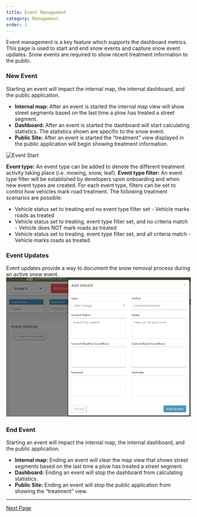 ```yaml
---
title: Event Management
category: Management
order: 1
---
```



Event management is a key feature which supports the dashboard metrics. This page is used to start and end snow events and capture snow event updates. Snow events are required to show recent treatment information to the public.

### New Event

Starting an event will impact the internal map, the internal dashboard, and the public application.

* **Internal map:** After an event is started the internal map view will show street segments based on the last time a plow has treated a street segment.
* **Dashboard:** After an event is started the dashboard will start calculating statistics. The statistics shown are specific to the snow event.
* **Public Site:** After an event is started the “treatment” view displayed in the public application will begin showing treatment information.

![Event Start](/img/NewEvent.gif)

**Event type:** An event type can be added to denote the different treatment activity taking place (i.e. mowing, snow, leaf).
**Event type filter:** An event type filter will be established by developers upon onboarding and when new event types are created. For each event type, filters can be set to control how vehicles mark road treatment. The following treatment scenarios are possible:
* Vehicle status set to treating and no event type filter set - Vehicle marks roads as treated
* Vehicle status set to treating, event type filter set, and no criteria match - Vehicle does NOT mark roads as treated
* Vehicle status set to treating, event type filter set, and all criteria match - Vehicle marks roads as treated

### Event Updates

Event updates provide a way to document the snow removal process during an active snow event.![Event Updates](/img/eventupdates.png)

### End Event

Starting an event will impact the internal map, the internal dashboard, and the public application.

* **Internal map:** Ending an event will clear the map view that shows street segments based on the last time a plow has treated a street segment.
* **Dashboard:** Ending an event will stop the dashboard from calculating statistics.
* **Public Site:** Ending an event will stop the public application from showing the “treatment” view.

---
[Next Page](https://primeplow.github.io/management/vehicles/)